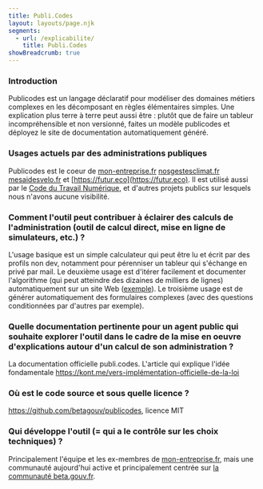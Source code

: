 ```yaml
---
title: Publi.Codes
layout: layouts/page.njk
segments:
  - url: /explicabilite/
    title: Publi.Codes
showBreadcrumb: true
---
```


### Introduction

Publicodes est un langage déclaratif pour modéliser des domaines métiers complexes en les décomposant en règles élémentaires simples. Une explication plus terre à terre peut aussi être : plutôt que de faire un tableur incompréhensible et non versionné, faites un modèle publicodes et déployez le site de documentation automatiquement généré. 

### Usages actuels par des administrations publiques

Publicodes est le coeur de [mon-entreprise.fr](https://mon-entreprise.fr,) [nosgestesclimat.fr](https://nosgestesclimat.fr,) [mesaidesvelo.fr](https://mesaidesvelo.fr,) et [https://futur.eco](https://futur.eco). Il est utilisé aussi par le [Code du Travail Numérique](https://code.travail.gouv.fr/), et d'autres projets publics sur lesquels nous n'avons aucune visibilité.

### Comment l'outil peut contribuer à éclairer des calculs de l'administration (outil de calcul direct, mise en ligne de simulateurs, etc.) ?

L'usage basique est un simple calculateur qui peut être lu et écrit par des profils non dev, notamment pour pérenniser un tableur qui s'échange en privé par mail. Le deuxième usage est d'itérer facilement et documenter l'algorithme (qui peut atteindre des dizaines de milliers de lignes) automatiquement sur un site Web ([exemple](nosgestesclimat.fr/documentation)). Le troisième usage est de générer automatiquement des formulaires complexes (avec des questions conditionnées par d'autres par exemple). 

### Quelle documentation pertinente pour un agent public qui souhaite explorer l'outil dans le cadre de la mise en oeuvre d'explications autour d'un calcul de son administration ?

La documentation officielle publi.codes. L'article qui explique l'idée fondamentale https://kont.me/vers-implémentation-officielle-de-la-loi
 
### Où est le code source et sous quelle licence ?

https://github.com/betagouv/publicodes, licence MIT

### Qui développe l'outil (= qui a le contrôle sur les choix techniques) ?

Principalement l'équipe et les ex-membres de [mon-entreprise.fr](https://mon-entreprise.fr), mais une communauté aujourd'hui active et principalement centrée sur [la communauté beta.gouv.fr](https://beta.gouv.fr/communaute/).

